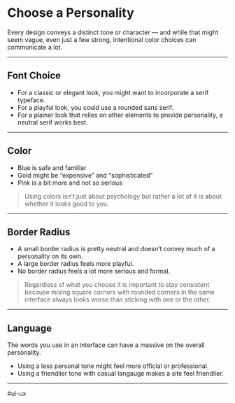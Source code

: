 # Choose a Personality

Every design conveys a distinct tone or character — and while that might seem vague, even just a few strong, intentional color choices can communicate a lot.

---
## Font Choice

- For a classic or elegant look, you might want to incorporate a serif typeface.
- For a playful look, you could use a rounded sans serif.
- For a plainer look that relies on other elements to provide personality, a neutral serif works best.

---
## Color

- Blue is safe and familiar
- Gold might be “expensive” and "sophisticated"
- Pink is a bit more and not so serious

> Using colors isn’t just about psychology but rather a lot of it is about whether it looks good to you.

---
## Border Radius

- A small border radius is pretty neutral and doesn’t convey much of a personality on its own.
- A large border radius feels more playful.
- No border radius feels a lot more serious and formal.

> Regardless of what you choose it is important to stay consistent because mixing square corners with rounded corners in the same interface always looks worse than sticking with one or the other.

---
## Language

The words you use in an interface can have a massive on the overall personality.

- Using a less personal tone might feel more official or professional.
- Using a friendlier tone with casual langauge makes a site feel friendlier.

---

#ui-ux